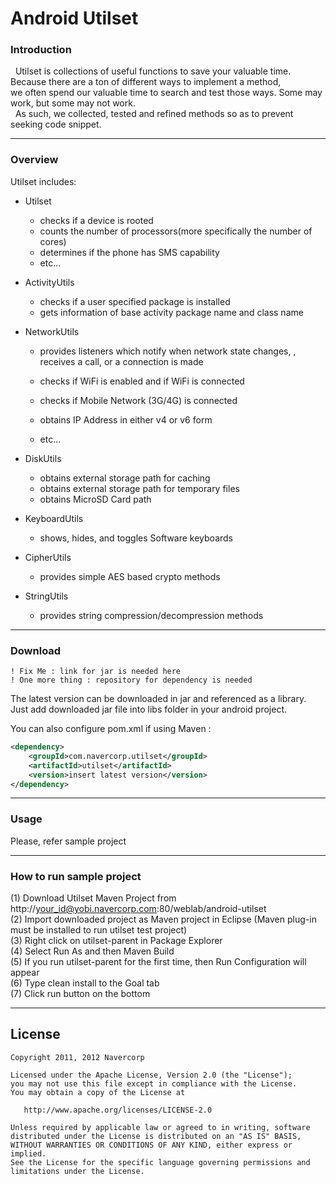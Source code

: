 # Android Utilset

### Introduction
&nbsp;&nbsp;Utilset is collections of useful functions to save your valuable time. 
Because there are a ton of different ways to implement a method,<br>
we often spend our valuable time to search and test those ways.
Some may work, but some may not work.<br>
&nbsp;&nbsp;As such, we collected, tested and refined methods so as to prevent seeking code snippet.<br>

-------
### Overview
Utilset includes:

  * Utilset
    + checks if a device is rooted
    + counts the number of processors(more specifically the number of cores)
    + determines if the phone has SMS capability
    + etc...     
  
  * ActivityUtils
    + checks if a user specified package is installed
    + gets information of base activity package name and class name
  
  * NetworkUtils
    + provides listeners which notify when network state changes, , receives a call, or a connection is made
    
    + checks if WiFi is enabled and if WiFi is connected
    + checks if Mobile Network (3G/4G) is connected
    + obtains IP Address in either v4 or v6 form
    + etc...
  
  * DiskUtils
    + obtains external storage path for caching
    + obtains external storage path for temporary files
    + obtains MicroSD Card path
  
  * KeyboardUtils
    + shows, hides, and toggles Software keyboards
    
  * CipherUtils
    + provides simple AES based crypto methods
    
  * StringUtils
    + provides string compression/decompression methods

-------
### Download
	! Fix Me : link for jar is needed here
	! One more thing : repository for dependency is needed
The latest version can be downloaded in jar and referenced as a library.
Just add downloaded jar file into libs folder in your android project. 


You can also configure pom.xml if using Maven :
```xml
<dependency>
	<groupId>com.navercorp.utilset</groupId>
	<artifactId>utilset</artifactId>
	<version>insert latest version</version>
</dependency>
```

-------  
### Usage
Please, refer sample project

-------
### How to run sample project
  (1) Download Utilset Maven Project from http://your_id@yobi.navercorp.com:80/weblab/android-utilset<br>
  (2) Import downloaded project as Maven project in Eclipse (Maven plug-in must be installed to run utilset test project)<br>
  (3) Right click on utilset-parent in Package Explorer<br>
  (4) Select Run As and then Maven Build<br>
  (5) If you run utilset-parent for the first time, then Run Configuration will appear<br>
  (6) Type clean install to the Goal tab<br>
  (7) Click run button on the bottom<br>

-------
## License

    Copyright 2011, 2012 Navercorp

    Licensed under the Apache License, Version 2.0 (the "License");
    you may not use this file except in compliance with the License.
    You may obtain a copy of the License at

       http://www.apache.org/licenses/LICENSE-2.0

    Unless required by applicable law or agreed to in writing, software
    distributed under the License is distributed on an "AS IS" BASIS,
    WITHOUT WARRANTIES OR CONDITIONS OF ANY KIND, either express or implied.
    See the License for the specific language governing permissions and
    limitations under the License.